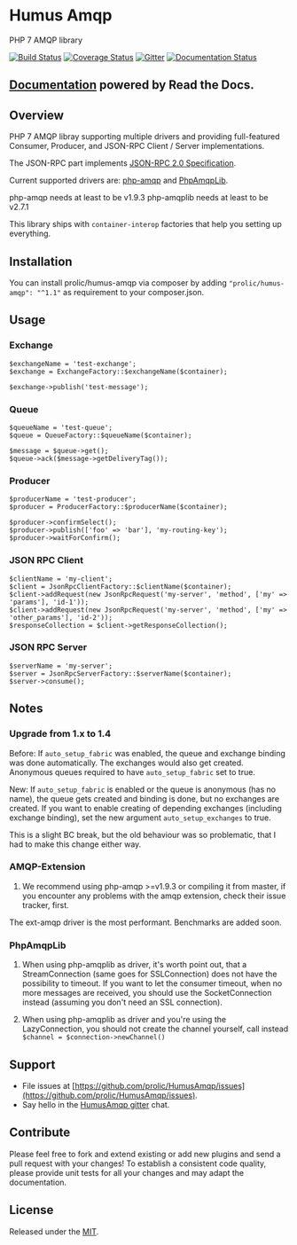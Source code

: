 # Humus Amqp

PHP 7 AMQP library

[![Build Status](https://travis-ci.org/prolic/HumusAmqp.svg?branch=master)](https://travis-ci.org/prolic/HumusAmqp)
[![Coverage Status](https://coveralls.io/repos/github/prolic/HumusAmqp/badge.svg?branch=master)](https://coveralls.io/github/prolic/HumusAmqp?branch=master)
[![Gitter](https://badges.gitter.im/prolic/HumusAmqp.svg)](https://gitter.im/prolic/HumusAmqp?utm_source=badge&utm_medium=badge&utm_campaign=pr-badge)
[![Documentation Status](https://readthedocs.org/projects/humusamqp/badge/?version=latest)](https://readthedocs.org/projects/humusamqp/badge/?version=latest)

## [Documentation](https://humusamqp.readthedocs.io/) powered by Read the Docs.

## Overview

PHP 7 AMQP libray supporting multiple drivers and providing full-featured Consumer, Producer, and JSON-RPC Client / Server implementations.

The JSON-RPC part implements [JSON-RPC 2.0 Specification](http://www.jsonrpc.org/specification).

Current supported drivers are: [php-amqp](https://github.com/pdezwart/php-amqp) and [PhpAmqpLib](https://github.com/php-amqplib/php-amqplib).

php-amqp needs at least to be v1.9.3
php-amqplib needs at least to be v2.7.1

This library ships with `container-interop` factories that help you setting up everything.

## Installation

You can install prolic/humus-amqp via composer by adding `"prolic/humus-amqp": "^1.1"` as requirement to your composer.json.

## Usage

### Exchange

    $exchangeName = 'test-exchange';
    $exchange = ExchangeFactory::$exchangeName($container);
    
    $exchange->publish('test-message');


### Queue

    $queueName = 'test-queue';
    $queue = QueueFactory::$queueName($container);
    
    $message = $queue->get();
    $queue->ack($message->getDeliveryTag());

### Producer

    $producerName = 'test-producer';
    $producer = ProducerFactory::$producerName($container);
    
    $producer->confirmSelect();
    $producer->publish(['foo' => 'bar'], 'my-routing-key');
    $producer->waitForConfirm();

### JSON RPC Client

    $clientName = 'my-client';
    $client = JsonRpcClientFactory::$clientName($container);
    $client->addRequest(new JsonRpcRequest('my-server', 'method', ['my' => 'params'], 'id-1'));
    $client->addRequest(new JsonRpcRequest('my-server', 'method', ['my' => 'other_params'], 'id-2'));
    $responseCollection = $client->getResponseCollection();

### JSON RPC Server

    $serverName = 'my-server';
    $server = JsonRpcServerFactory::$serverName($container);
    $server->consume();

## Notes

### Upgrade from 1.x to 1.4

Before: If `auto_setup_fabric` was enabled, the queue and exchange binding was done automatically. The exchanges would also get created. Anonymous queues required to have `auto_setup_fabric` set to true.

New: If `auto_setup_fabric` is enabled or the queue is anonymous (has no name), the queue gets created and binding is done, but no exchanges are created. If you want to enable creating of depending exchanges (including exchange binding), set the new argument `auto_setup_exchanges` to true.

This is a slight BC break, but the old behaviour was so problematic, that I had to make this change either way.

### AMQP-Extension

1) We recommend using php-amqp >=v1.9.3 or compiling it from master, if you encounter any problems with the amqp extension, check
their issue tracker, first. 

The ext-amqp driver is the most performant. Benchmarks are added soon. 


### PhpAmqpLib

1) When using php-amqplib as driver, it's worth point out, that a StreamConnection (same goes for SSLConnection) does not
have the possibility to timeout. If you want to let the consumer timeout, when no more messages are received, you should
use the SocketConnection instead (assuming you don't need an SSL connection).

2) When using php-amqplib as driver and you're using the LazyConnection, you should not create the channel yourself, call
instead `$channel = $connection->newChannel()`

## Support

- File issues at [https://github.com/prolic/HumusAmqp/issues](https://github.com/prolic/HumusAmqp/issues).
- Say hello in the [HumusAmqp gitter](https://gitter.im/prolic/HumusAmqp) chat.

## Contribute

Please feel free to fork and extend existing or add new plugins and send a pull request with your changes!
To establish a consistent code quality, please provide unit tests for all your changes and may adapt the documentation.

## License

Released under the [MIT](LICENSE.txt).
